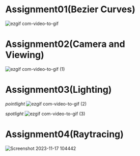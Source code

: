 # Assignment01(Bezier Curves)

![ezgif com-video-to-gif](https://github.com/Akash21009/Computer_Graphics_-CSE-333-IIID-/assets/108830659/c7d0ca88-965b-43de-86e1-25c11545d70e)

# Assignment02(Camera and Viewing)

![ezgif com-video-to-gif (1)](https://github.com/Akash21009/Computer_Graphics_-CSE-333-IIID-/assets/108830659/30e89dd1-2a71-45a7-be9e-3d0411d67235)

# Assignment03(Lighting)

_pointlight_
![ezgif com-video-to-gif (2)](https://github.com/Akash21009/Computer_Graphics_-CSE-333-IIID-/assets/108830659/55a69407-9bb8-4fc0-9a14-b48af0831720)

_spotlight_
![ezgif com-video-to-gif (3)](https://github.com/Akash21009/Computer_Graphics_-CSE-333-IIID-/assets/108830659/6d897db8-0ca6-46e1-8c4d-24de67e69696)

# Assignment04(Raytracing)

![Screenshot 2023-11-17 104442](https://github.com/Akash21009/Computer_Graphics_-CSE-333-IIID-/assets/108830659/19c69cde-b43f-4507-953b-c442ba2e6660)

